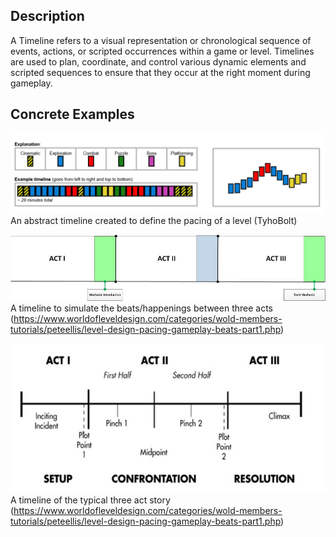 

## Description

A Timeline refers to a visual representation or chronological sequence of events, actions, or scripted occurrences within a game or level. Timelines are used to plan, coordinate, and control various dynamic elements and scripted sequences to ensure that they occur at the right moment during gameplay.

## Concrete Examples

![](Assets/pacing-boxes.png)
An abstract timeline created to define the pacing of a level (TyhoBolt)

![](Assets/tutorial-pacing.png)
A timeline to simulate the beats/happenings between three acts (https://www.worldofleveldesign.com/categories/wold-members-tutorials/peteellis/level-design-pacing-gameplay-beats-part1.php)

![](Assets/Three-act-story.png)
A timeline of the typical three act story (https://www.worldofleveldesign.com/categories/wold-members-tutorials/peteellis/level-design-pacing-gameplay-beats-part1.php)